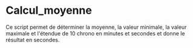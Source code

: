 # Calcul_moyenne
Ce script permet de déterminer la moyenne, la valeur minimale, la valeur maximale et l'étendue de 10 chrono en minutes et secondes et donne le résultat en secondes.
